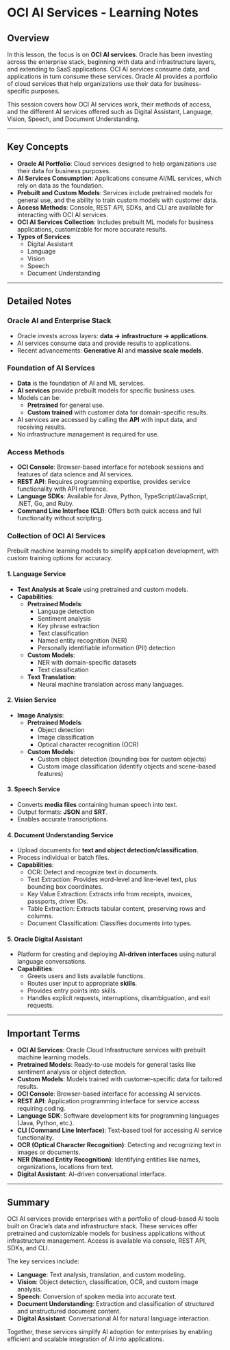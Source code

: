 # OCI AI Services - Learning Notes

## Overview
In this lesson, the focus is on **OCI AI services**. Oracle has been investing across the enterprise stack, beginning with data and infrastructure layers, and extending to SaaS applications. OCI AI services consume data, and applications in turn consume these services. Oracle AI provides a portfolio of cloud services that help organizations use their data for business-specific purposes.  

This session covers how OCI AI services work, their methods of access, and the different AI services offered such as Digital Assistant, Language, Vision, Speech, and Document Understanding.

---

## Key Concepts
- **Oracle AI Portfolio**: Cloud services designed to help organizations use their data for business purposes.
- **AI Services Consumption**: Applications consume AI/ML services, which rely on data as the foundation.
- **Prebuilt and Custom Models**: Services include pretrained models for general use, and the ability to train custom models with customer data.
- **Access Methods**: Console, REST API, SDKs, and CLI are available for interacting with OCI AI services.
- **OCI AI Services Collection**: Includes prebuilt ML models for business applications, customizable for more accurate results.
- **Types of Services**:
  - Digital Assistant
  - Language
  - Vision
  - Speech
  - Document Understanding

---

## Detailed Notes

### Oracle AI and Enterprise Stack
- Oracle invests across layers: **data → infrastructure → applications**.
- AI services consume data and provide results to applications.
- Recent advancements: **Generative AI** and **massive scale models**.

### Foundation of AI Services
- **Data** is the foundation of AI and ML services.
- **AI services** provide prebuilt models for specific business uses.
- Models can be:
  - **Pretrained** for general use.
  - **Custom trained** with customer data for domain-specific results.
- AI services are accessed by calling the **API** with input data, and receiving results.
- No infrastructure management is required for use.

### Access Methods
- **OCI Console**: Browser-based interface for notebook sessions and features of data science and AI services.
- **REST API**: Requires programming expertise, provides service functionality with API reference.
- **Language SDKs**: Available for Java, Python, TypeScript/JavaScript, .NET, Go, and Ruby.
- **Command Line Interface (CLI)**: Offers both quick access and full functionality without scripting.

### Collection of OCI AI Services
Prebuilt machine learning models to simplify application development, with custom training options for accuracy.

#### 1. **Language Service**
- **Text Analysis at Scale** using pretrained and custom models.
- **Capabilities**:
  - **Pretrained Models**:
    - Language detection
    - Sentiment analysis
    - Key phrase extraction
    - Text classification
    - Named entity recognition (NER)
    - Personally identifiable information (PII) detection
  - **Custom Models**:
    - NER with domain-specific datasets
    - Text classification
  - **Text Translation**:
    - Neural machine translation across many languages.

#### 2. **Vision Service**
- **Image Analysis**:
  - **Pretrained Models**:
    - Object detection
    - Image classification
    - Optical character recognition (OCR)
  - **Custom Models**:
    - Custom object detection (bounding box for custom objects)
    - Custom image classification (identify objects and scene-based features)

#### 3. **Speech Service**
- Converts **media files** containing human speech into text.
- Output formats: **JSON** and **SRT**.
- Enables accurate transcriptions.

#### 4. **Document Understanding Service**
- Upload documents for **text and object detection/classification**.
- Process individual or batch files.
- **Capabilities**:
  - OCR: Detect and recognize text in documents.
  - Text Extraction: Provides word-level and line-level text, plus bounding box coordinates.
  - Key Value Extraction: Extracts info from receipts, invoices, passports, driver IDs.
  - Table Extraction: Extracts tabular content, preserving rows and columns.
  - Document Classification: Classifies documents into types.

#### 5. **Oracle Digital Assistant**
- Platform for creating and deploying **AI-driven interfaces** using natural language conversations.
- **Capabilities**:
  - Greets users and lists available functions.
  - Routes user input to appropriate **skills**.
  - Provides entry points into skills.
  - Handles explicit requests, interruptions, disambiguation, and exit requests.

---

## Important Terms
- **OCI AI Services**: Oracle Cloud Infrastructure services with prebuilt machine learning models.
- **Pretrained Models**: Ready-to-use models for general tasks like sentiment analysis or object detection.
- **Custom Models**: Models trained with customer-specific data for tailored results.
- **OCI Console**: Browser-based interface for accessing AI services.
- **REST API**: Application programming interface for service access requiring coding.
- **Language SDK**: Software development kits for programming languages (Java, Python, etc.).
- **CLI (Command Line Interface)**: Text-based tool for accessing AI service functionality.
- **OCR (Optical Character Recognition)**: Detecting and recognizing text in images or documents.
- **NER (Named Entity Recognition)**: Identifying entities like names, organizations, locations from text.
- **Digital Assistant**: AI-driven conversational interface.

---

## Summary
OCI AI services provide enterprises with a portfolio of cloud-based AI tools built on Oracle’s data and infrastructure stack. These services offer pretrained and customizable models for business applications without infrastructure management. Access is available via console, REST API, SDKs, and CLI.  

The key services include:
- **Language**: Text analysis, translation, and custom modeling.
- **Vision**: Object detection, classification, OCR, and custom image analysis.
- **Speech**: Conversion of spoken media into accurate text.
- **Document Understanding**: Extraction and classification of structured and unstructured document content.
- **Digital Assistant**: Conversational AI for natural language interaction.

Together, these services simplify AI adoption for enterprises by enabling efficient and scalable integration of AI into applications.
